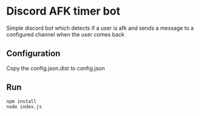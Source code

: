 # Discord AFK timer bot
Simple discord bot which detects if a user is afk and sends a message to a configured channel when the user comes back

## Configuration
Copy the config.json.dist to config.json

## Run 
```
npm install
node index.js
```